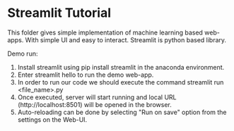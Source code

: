 # Streamlit Tutorial

This folder gives simple implementation of machine learning based web-apps. 
With simple UI and easy to interact. 
Streamlit is python based library. 

Demo run:
1) Install streamlit using pip install streamlit in the anaconda environment.
2) Enter streamlit hello to run the demo web-app.
3) In order to run our code we should execute the command streamlit run <file_name>.py
4) Once executed, server will start running and local URL (http://localhost:8501)
 will be opened in the browser.
5) Auto-reloading can be done by selecting "Run on save" option from the settings on the Web-UI. 